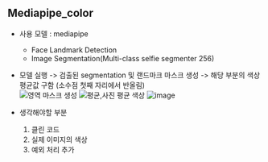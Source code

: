 ## Mediapipe_color
- 사용 모델 : mediapipe
  - Face Landmark Detection
  - Image Segmentation(Multi-class selfie segmenter 256)
- 모델 실행 -> 검출된 segmentation 및 랜드마크 마스크 생성 -> 해당 부분의 색상 평균값 구함 (소수점 첫째 자리에서 반올림) <br>
![영역 마스크 생성](https://github.com/DAASHeo/mediapip_color/assets/64454313/99b37122-cc32-47ce-b3e0-3f65a3e50e97)
![평균,사진 평균 색상](https://github.com/DAASHeo/mediapip_color/assets/64454313/8ef19bb9-15e1-4154-a2ff-3ead19410d5f)
![image](https://github.com/DAASHeo/mediapip_color/assets/64454313/62dcf3ad-bb44-4706-97cb-440cb72f0531)

- 생각해야할 부분
  1. 클린 코드
  2. 실제 이미지의 색상
  3. 예외 처리 추가
